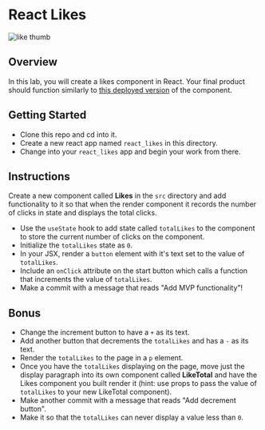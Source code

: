 # React Likes

![like thumb](https://graphiccave.com/wp-content/uploads/2015/06/Facebook-Like-Thumb-Up-Icon-Free-Vector-PNG-Graphic-Cave.png)

## Overview

In this lab, you will create a likes component in React. Your final product should function similarly to
[this deployed version](https://react-likes.surge.sh/) of the component.

## Getting Started

- Clone this repo and cd into it.
- Create a new react app named `react_likes` in this directory.
- Change into your `react_likes` app and begin your work from there.

## Instructions

Create a new component called **Likes** in the `src` directory and add functionality to it so that when the render component it records the number of clicks in state and displays the total clicks.

- Use the `useState` hook to add state called `totalLikes` to the component to store the current number of clicks on the component.
- Initialize the `totalLikes` state as `0`.
- In your JSX, render a `button` element with it's text set to the value of `totalLikes`.
- Include an `onClick` attribute on the start button which calls a function that increments the value of `totalLikes`.
- Make a commit with a message that reads "Add MVP functionality"!

## Bonus

- Change the increment button to have a `+` as its text.
- Add another button that decrements the `totalLikes` and has a `-` as its text.
- Render the `totalLikes` to the page in a `p` element.
- Once you have the `totalLikes` displaying on the page, move just the display paragraph into its own component called **LikeTotal** and have the Likes component you built render it (hint: use props to pass the value of `totalLikes` to your new LikeTotal component).
- Make another commit with a message that reads "Add decrement button".
- Make it so that the `totalLikes` can never display a value less than `0`.